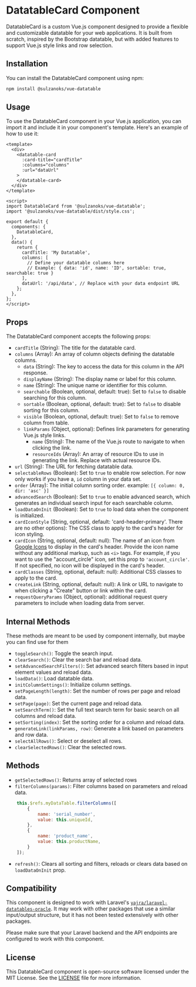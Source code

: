 # DatatableCard Component

DatatableCard is a custom Vue.js component designed to provide a flexible and customizable datatable for your web applications. It is built from scratch, inspired by the Bootstrap datatable, but with added features to support Vue.js style links and row selection.

## Installation

You can install the DatatableCard component using npm:

```bash
npm install @sulzanoks/vue-datatable
```

## Usage

To use the DatatableCard component in your Vue.js application, you can import it and include it in your component's template. Here's an example of how to use it:

```vue
<template>
  <div>
    <datatable-card
      :card-title="cardTitle"
      :columns="columns"
      :url="dataUrl"
    >
    </datatable-card>
  </div>
</template>

<script>
import DatatableCard from '@sulzanoks/vue-datatable';
import '@sulzanoks/vue-datatable/dist/style.css';

export default {
  components: {
    DatatableCard,
  },
  data() {
    return {
      cardTitle: 'My Datatable',
      columns: [
        // Define your datatable columns here
        // Example: { data: 'id', name: 'ID', sortable: true, searchable: true }
      ],
      dataUrl: '/api/data', // Replace with your data endpoint URL
    };
  },
};
</script>
```

## Props

The DatatableCard component accepts the following props:

- `cardTitle` (String): The title for the datatable card.
- `columns` (Array): An array of column objects defining the datatable columns.
  - `data` (String): The key to access the data for this column in the API response.
  - `displayName` (String): The display name or label for this column.
  - `name` (String): The unique name or identifier for this column.
  - `searchable` (Boolean, optional, default: true): Set to `false` to disable searching for this column.
  - `sortable` (Boolean, optional, default: true): Set to `false` to disable sorting for this column.
  - `visible` (Boolean, optional, default: true): Set to `false` to remove column from table.
  - `linkParams` (Object, optional): Defines link parameters for generating Vue.js style links.
    - `name` (String): The name of the Vue.js route to navigate to when clicking the link.
    - `resourceIds` (Array): An array of resource IDs to use in generating the link. Replace with actual resource IDs.
- `url` (String): The URL for fetching datatable data.
- `selectableRows` (Boolean): Set to `true` to enable row selection. For now only works if you have a, `id` column in your data set. 
- `order` (Array): The initial column sorting order. example: `[{ column: 0, dir: 'asc' }]`
- `advancedSearch` (Boolean): Set to `true` to enable advanced search, which generates an individual search input for each searchable column.
- `loadDataOnInit` (Boolean): Set to `true` to load data when the component is initialized.
- `cardIconStyle` (String, optional, default: 'card-header-primary'. There are no other options): The CSS class to apply to the card's header for icon styling.
- `cardIcon` (String, optional, default: null): The name of an icon from [Google Icons](https://fonts.google.com/icons) to display in the card's header. Provide the icon name without any additional markup, such as `<i>` tags. For example, if you want to use the "account_circle" icon, set this prop to `'account_circle'`. If not specified, no icon will be displayed in the card's header.
- `cardClasses` (String, optional, default: null): Additional CSS classes to apply to the card.
- `createLink` (String, optional, default: null): A link or URL to navigate to when clicking a "Create" button or link within the card.
- `requestQueryParams` (Object, optional): additional request query parameters to include when loading data from server.

## Internal Methods

These methods are meant to be used by component internally, but maybe you can find use for them

- `toggleSearch()`: Toggle the search input.
- `clearSearch()`: Clear the search bar and reload data.
- `setAdvancedSearchFilters()`: Set advanced search filters based in input element values and reload data.
- `loadData()`: Load datatable data.
- `initColumnSettings()`: Initialize column settings.
- `setPageLength(length)`: Set the number of rows per page and reload data.
- `setPage(page)`: Set the current page and reload data.
- `setSearchTerm()`: Set the full text search term for basic search on all columns and reload data.
- `setSorting(index)`: Set the sorting order for a column and reload data.
- `generateLink(linkParams, row)`: Generate a link based on parameters and row data.
- `selectAllRows()`: Select or deselect all rows.
- `clearSelectedRows()`: Clear the selected rows.

## Methods
- `getSelectedRows()`: Returns array of selected rows
- `filterColumns(params)`: Filter columns based on parameters and reload data.
```javascript
    this.$refs.myDataTable.filterColumns([
        {
            name: 'serial_number',
            value: this.uniqueId,
        },
        {
            name: 'product_name',
            value: this.productName,
        }
    ]);
```
- `refresh()`: Clears all sorting and filters, reloads or clears data based on `loadDataOnInit` prop.

## Compatibility

This component is designed to work with Laravel's [`yajra/laravel-datatables-oracle`](https://yajrabox.com/docs/laravel-datatables). It may work with other packages that use a similar input/output structure, but it has not been tested extensively with other packages.

Please make sure that your Laravel backend and the API endpoints are configured to work with this component.

## License

This DatatableCard component is open-source software licensed under the MIT License. See the [LICENSE](LICENSE) file for more information.